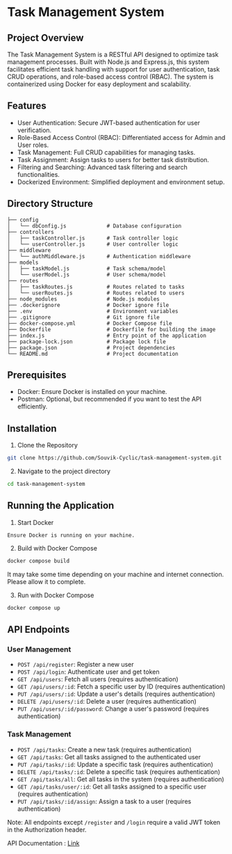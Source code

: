 # Task Management System

## Project Overview
The Task Management System is a RESTful API designed to optimize task management processes. Built with Node.js and Express.js, this system facilitates efficient task handling with support for user authentication, task CRUD operations, and role-based access control (RBAC). The system is containerized using Docker for easy deployment and scalability.

## Features
- User Authentication: Secure JWT-based authentication for user verification.
- Role-Based Access Control (RBAC): Differentiated access for Admin and User roles.
- Task Management: Full CRUD capabilities for managing tasks.
- Task Assignment: Assign tasks to users for better task distribution.
- Filtering and Searching: Advanced task filtering and search functionalities.
- Dockerized Environment: Simplified deployment and environment setup.

## Directory Structure
```
├── config
│   └── dbConfig.js             # Database configuration
├── controllers
│   ├── taskController.js       # Task controller logic
│   └── userController.js       # User controller logic
├── middleware
│   └── authMiddleware.js       # Authentication middleware
├── models
│   ├── taskModel.js            # Task schema/model
│   └── userModel.js            # User schema/model
├── routes
│   ├── taskRoutes.js           # Routes related to tasks
│   └── userRoutes.js           # Routes related to users
├── node_modules                # Node.js modules
├── .dockerignore               # Docker ignore file
├── .env                        # Environment variables
├── .gitignore                  # Git ignore file
├── docker-compose.yml          # Docker Compose file
├── Dockerfile                  # Dockerfile for building the image
├── index.js                    # Entry point of the application
├── package-lock.json           # Package lock file
├── package.json                # Project dependencies
└── README.md                   # Project documentation

```

## Prerequisites
- Docker: Ensure Docker is installed on your machine.
- Postman: Optional, but recommended if you want to test the API efficiently.

## Installation
1. Clone the Repository
```bash
git clone https://github.com/Souvik-Cyclic/task-management-system.git
```
2. Navigate to the project directory
```bash
cd task-management-system
```
## Running the Application
1. Start Docker
``` plaintext
Ensure Docker is running on your machine.
```
2. Build with Docker Compose
```bash
docker compose build
```
It may take some time depending on your machine and internet connection. Please allow it to complete.

3. Run with Docker Compose
```bash
docker compose up
```

## API Endpoints

### User Management

- `POST /api/register`: Register a new user
- `POST /api/login`: Authenticate user and get token
- `GET /api/users`: Fetch all users (requires authentication)
- `GET /api/users/:id`: Fetch a specific user by ID (requires authentication)
- `PUT /api/users/:id`: Update a user's details (requires authentication)
- `DELETE /api/users/:id`: Delete a user (requires authentication)
- `PUT /api/users/:id/password`: Change a user's password (requires authentication)

### Task Management

- `POST /api/tasks`: Create a new task (requires authentication)
- `GET /api/tasks`: Get all tasks assigned to the authenticated user
- `PUT /api/tasks/:id`: Update a specific task (requires authentication)
- `DELETE /api/tasks/:id`: Delete a specific task (requires authentication)
- `GET /api/tasks/all`: Get all tasks in the system (requires authentication)
- `GET /api/tasks/user/:id`: Get all tasks assigned to a specific user (requires authentication)
- `PUT /api/tasks/:id/assign`: Assign a task to a user (requires authentication)

Note: All endpoints except `/register` and `/login` require a valid JWT token in the Authorization header.

API Documentation : [Link](https://documenter.getpostman.com/view/36544059/2sAXjDevcF)
